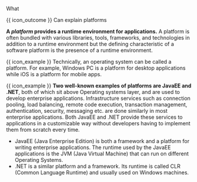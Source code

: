 <span id="title">What</span>

<span id="prereqs"></span>

<span id="outcomes">{{ icon_outcome }} Can explain platforms</span>

<div id="body">

**A _platform_ provides a runtime environment for applications.** A platform is often bundled with various libraries, tools, frameworks, and technologies in addition to a runtime environment but the defining characteristic of a software platform is the presence of a runtime environment.

<tip-box> 

{{ icon_example }} Technically, an operating system can be called a platform. For example, Windows PC is a platform for desktop applications while iOS is a platform for mobile apps.

</tip-box>


<tip-box> 

{{ icon_example }} **Two well-known examples of platforms are JavaEE and .NET**, both of which sit above Operating systems layer, and are used to develop <trigger for="modal:enterprise-application" trigger="click">enterprise applications</trigger>. Infrastructure services such as connection pooling, load balancing, remote code execution, transaction management, authentication, security, messaging etc. are done similarly in most enterprise applications. Both JavaEE and .NET provide these services to applications in a customizable way without developers having to implement them from scratch every time.

* JavaEE (Java Enterprise Edition) is both a framework and a platform for writing enterprise applications. The runtime used by the JavaEE applications is the JVM (Java Virtual Machine) that can run on different Operating Systems.
* .NET is a similar platform and a framework. Its runtime is called CLR (Common Language Runtime) and usually used on Windows machines.

</tip-box>
<modal title="**Enterprise Applications**" id="modal:enterprise-application">
  <include src="../../../common/definitions.md#def-enterprise-application" />
</modal>

</div>

<div id="extras">
</div>